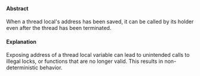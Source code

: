 #### Abstract
When a thread local's address has been saved, it can be called by its holder even after the thread has been terminated.

#### Explanation
Exposing address of a thread local variable can lead to unintended calls to illegal locks, or functions that are no longer valid. This results in non-deterministic behavior.